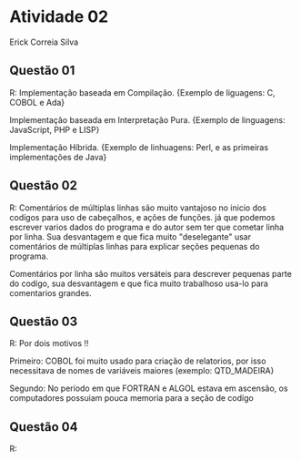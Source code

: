 # Atividade 02

Erick Correia Silva

## Questão 01
R: Implementação baseada em Compilação. {Exemplo de liguagens: C, COBOL e Ada}

   Implementação baseada em Interpretação Pura. {Exemplo de linguagens: JavaScript, PHP e LISP}
   
   Implementação Híbrida. {Exemplo de linhuagens: Perl, e as primeiras implementações de Java}

## Questão 02 
R: Comentários de múltiplas linhas são muito vantajoso no inicio dos codígos para uso de cabeçalhos, e ações de funções. já que podemos escrever varios dados do programa e do autor sem ter que cometar linha por linha. Sua desvantagem e que fica muito "deselegante" usar comentários de múltiplas linhas para explicar seções pequenas do programa.

Comentários por linha são muitos versáteis para descrever pequenas parte do codígo, sua desvantagem e que fica muito trabalhoso usa-lo para comentarios grandes.

## Questão 03
R: Por dois motivos !!

Primeiro: COBOL foi muito usado para criação de relatorios, por isso necessitava de nomes de variáveis maiores (exemplo: QTD_MADEIRA}

Segundo: No período em que FORTRAN e ALGOL estava em ascensão, os computadores possuiam pouca memoria para a seção de codígo 

## Questão 04
R: 
